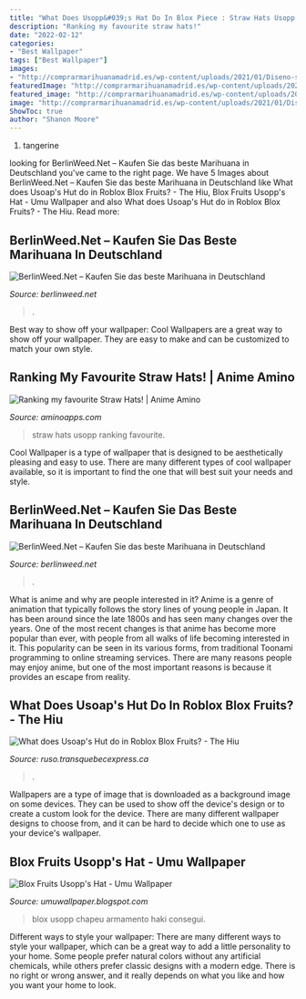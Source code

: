 ```yaml
---
title: "What Does Usopp&#039;s Hat Do In Blox Piece : Straw Hats Usopp Ranking Favourite"
description: "Ranking my favourite straw hats!"
date: "2022-02-12"
categories:
- "Best Wallpaper"
tags: ["Best Wallpaper"]
images:
- "http://comprarmarihuanamadrid.es/wp-content/uploads/2021/01/Diseno-sin-titulo-2021-01-25T181629.909.jpg"
featuredImage: "http://comprarmarihuanamadrid.es/wp-content/uploads/2021/01/Diseno-sin-titulo-2021-01-25T181629.909.jpg"
featured_image: "http://comprarmarihuanamadrid.es/wp-content/uploads/2021/01/Diseno-sin-titulo-92.jpg"
image: "http://comprarmarihuanamadrid.es/wp-content/uploads/2021/01/Diseno-sin-titulo-2021-01-25T181629.909.jpg"
ShowToc: true
author: "Shanon Moore"
---
```



1. tangerine 

	

		
looking for BerlinWeed.Net – Kaufen Sie das beste Marihuana in Deutschland you've came to the right page. We have 5 Images about BerlinWeed.Net – Kaufen Sie das beste Marihuana in Deutschland like What does Usoap&#039;s Hut do in Roblox Blox Fruits? - The Hiu, Blox Fruits Usopp&#039;s Hat - Umu Wallpaper and also What does Usoap&#039;s Hut do in Roblox Blox Fruits? - The Hiu. Read more:
		
    
## BerlinWeed.Net – Kaufen Sie Das Beste Marihuana In Deutschland

<img loading=lazy src="http://comprarmarihuanamadrid.es/wp-content/uploads/2021/01/Diseno-sin-titulo-92.jpg" onerror="this.onerror=null;this.src='https://tse1.mm.bing.net/th?id=OIP.TRw-WvVeCU4YQ7CcPZ7anAAAAA&amp;pid=15.1';" alt="BerlinWeed.Net – Kaufen Sie das beste Marihuana in Deutschland">

_Source: berlinweed.net_

>. 

	

Best way to show off your wallpaper:
Cool Wallpapers are a great way to show off your wallpaper. They are easy to make and can be customized to match your own style.

    
## Ranking My Favourite Straw Hats! | Anime Amino

<img loading=lazy src="https://pm1.narvii.com/6898/6e26faf3b1fcf431a096fad8e1638d96ade2b102r1-640-512v2_hq.jpg" onerror="this.onerror=null;this.src='https://tse2.mm.bing.net/th?id=OIP.vnoSB8Pk7MuyHGHMw6YBKgHaF7&amp;pid=15.1';" alt="Ranking my favourite Straw Hats! | Anime Amino">

_Source: aminoapps.com_

>straw hats usopp ranking favourite. 

	

Cool Wallpaper is a type of wallpaper that is designed to be aesthetically pleasing and easy to use. There are many different types of cool wallpaper available, so it is important to find the one that will best suit your needs and style.

    
## BerlinWeed.Net – Kaufen Sie Das Beste Marihuana In Deutschland

<img loading=lazy src="http://comprarmarihuanamadrid.es/wp-content/uploads/2021/01/Diseno-sin-titulo-2021-01-25T181629.909.jpg" onerror="this.onerror=null;this.src='https://tse3.mm.bing.net/th?id=OIP.W93uj6r43wSaYUQP7psefQAAAA&amp;pid=15.1';" alt="BerlinWeed.Net – Kaufen Sie das beste Marihuana in Deutschland">

_Source: berlinweed.net_

>. 

	

What is anime and why are people interested in it?
Anime is a genre of animation that typically follows the story lines of young people in Japan. It has been around since the late 1800s and has seen many changes over the years. One of the most recent changes is that anime has become more popular than ever, with people from all walks of life becoming interested in it. This popularity can be seen in its various forms, from traditional Toonami programming to online streaming services. There are many reasons people may enjoy anime, but one of the most important reasons is because it provides an escape from reality.

    
## What Does Usoap&#039;s Hut Do In Roblox Blox Fruits? - The Hiu

<img loading=lazy src="https://progameguides.com/wp-content/uploads/2022/04/Featured-How-to-store-fruit-in-Roblox-Blox-Fruits-1024x576.jpg" onerror="this.onerror=null;this.src='https://tse1.mm.bing.net/th?id=OIP.OydFD822dEsyrx1tMQwSqgHaEK&amp;pid=15.1';" alt="What does Usoap&#039;s Hut do in Roblox Blox Fruits? - The Hiu">

_Source: ruso.transquebecexpress.ca_

>. 

	

Wallpapers are a type of image that is downloaded as a background image on some devices. They can be used to show off the device's design or to create a custom look for the device. There are many different wallpaper designs to choose from, and it can be hard to decide which one to use as your device's wallpaper.

    
## Blox Fruits Usopp&#039;s Hat - Umu Wallpaper

<img loading=lazy src="https://i.ytimg.com/vi/MwXmpNjLcJc/maxresdefault.jpg" onerror="this.onerror=null;this.src='https://tse4.mm.bing.net/th?id=OIP.XvixpJrlVd-aamYTFUGvNgHaEK&amp;pid=15.1';" alt="Blox Fruits Usopp&#039;s Hat - Umu Wallpaper">

_Source: umuwallpaper.blogspot.com_

>blox usopp chapeu armamento haki consegui. 

	

Different ways to style your wallpaper:
There are many different ways to style your wallpaper, which can be a great way to add a little personality to your home. Some people prefer natural colors without any artificial chemicals, while others prefer classic designs with a modern edge. There is no right or wrong answer, and it really depends on what you like and how you want your home to look.

